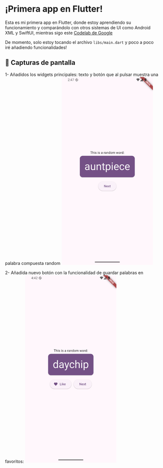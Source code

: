 # ¡Primera app en Flutter!

Esta es mi primera app en Flutter, donde estoy aprendiendo su funcionamiento y comparándolo con otros sistemas de UI como Android XML y SwiftUI, mientras sigo este [Codelab de Google](https://codelabs.developers.google.com/codelabs/flutter-codelab-first?hl=es-419#0)

De momento, solo estoy tocando el archivo `libs/main.dart` y poco a poco iré añadiendo funcionalidades!

## 📱 Capturas de pantalla

1- Añadidos los widgets principales: texto y botón que al pulsar muestra una palabra compuesta random
<img src="screenshots/screenshot_1.png" alt="Captura de pantalla 1" width="300"/>

2- Añadida nuevo botón con la funcionalidad de guardar palabras en favoritos:
<img src="screenshots/screenshot_2.png" alt="Captura de pantalla 2" width="300"/>
